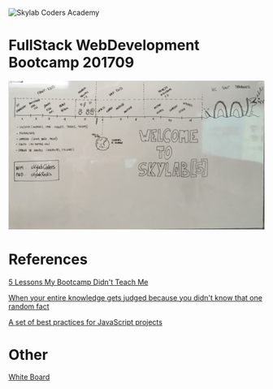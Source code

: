 ![Skylab Coders Academy](http://www.skylabcoders.com/images/403/default.png "Skylab Coders Academy")

FullStack WebDevelopment Bootcamp 201709
========================================

![Calendar](images/calendar.jpg)

# References

[5 Lessons My Bootcamp Didn't Teach Me](https://dev.to/kim_hart/5-lessons-my-bootcamp-didnt-teach-me)

[When your entire knowledge gets judged because you didn't know that one random fact](https://dev.to/yaphi1/when-your-entire-knowledge-gets-judged-because-you-didnt-know-that-one-random-fact)

[A set of best practices for JavaScript projects](https://github.com/wearehive/project-guidelines)

# Other

[White Board](https://docs.google.com/document/d/1sXhC2zKXtrObzM79ByO6NsMDnWDgGQCGQxRmBBcsqYM/edit)
